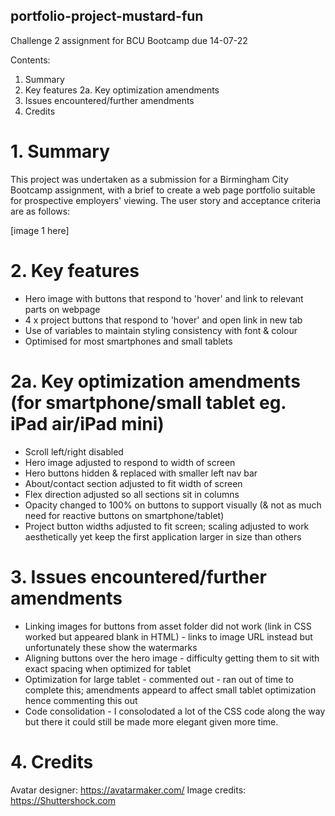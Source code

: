 ## portfolio-project-mustard-fun
Challenge 2 assignment for BCU Bootcamp due 14-07-22

Contents:

1. Summary
2. Key features
    2a. Key optimization amendments
3. Issues encountered/further amendments
4. Credits

# 1. Summary

This project was undertaken as a submission for a Birmingham City Bootcamp assignment, with a brief to create a web page portfolio suitable for prospective employers' viewing. The user story and acceptance criteria are as follows:

[image 1 here]

# 2. Key features

- Hero image with buttons that respond to 'hover' and link to relevant parts on webpage
- 4 x project buttons that respond to 'hover' and open link in new tab
- Use of variables to maintain styling consistency with font & colour
- Optimised for most smartphones and small tablets

# 2a. Key optimization amendments (for smartphone/small tablet eg. iPad air/iPad mini)

- Scroll left/right disabled
- Hero image adjusted to respond to width of screen
- Hero buttons hidden & replaced with smaller left nav bar
- About/contact section adjusted to fit width of screen
- Flex direction adjusted so all sections sit in columns
- Opacity changed to 100% on buttons to support visually (& not as much need for reactive buttons on smartphone/tablet)
- Project button widths adjusted to fit screen; scaling adjusted to work aesthetically yet keep the first application larger in size than others


# 3. Issues encountered/further amendments
- Linking images for buttons from asset folder did not work (link in CSS worked but appeared blank in HTML) - links to image URL instead but unfortunately these show the watermarks
- Aligning buttons over the hero image - difficulty getting them to sit with exact spacing when optimized for tablet
- Optimization for large tablet - commented out - ran out of time to complete this; amendments appeard to affect small tablet optimization hence commenting this out
- Code consolidation - I consolodated a lot of the CSS code along the way but there it could still be made more elegant given more time.

# 4. Credits
Avatar designer: https://avatarmaker.com/
Image credits: https://Shuttershock.com